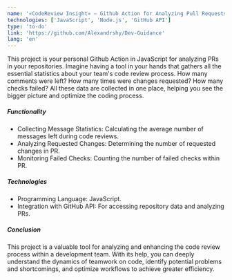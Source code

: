 ```yaml
---
name: '«CodeReview Insight» – Github Action for Analyzing Pull Requests Statistics'
technologies: ['JavaScript', 'Node.js', 'GitHub API']
type: 'to-do'
link: 'https://github.com/Alexandrshy/Dev-Guidance'
lang: 'en'
---
```


This project is your personal Github Action in JavaScript for analyzing PRs in your repositories. Imagine having a tool
in your hands that gathers all the essential statistics about your team's code review process. How many comments were
left? How many times were changes requested? How many checks failed? All these data are collected in one place, helping
you see the bigger picture and optimize the coding process.

##### Functionality

- Collecting Message Statistics: Calculating the average number of messages left during code reviews.
- Analyzing Requested Changes: Determining the number of requested changes in PR.
- Monitoring Failed Checks: Counting the number of failed checks within PR.

##### Technologies

- Programming Language: JavaScript.
- Integration with GitHub API: For accessing repository data and analyzing PRs.

##### Conclusion

This project is a valuable tool for analyzing and enhancing the code review process within a development team. With its
help, you can deeply understand the dynamics of teamwork on code, identify potential problems and shortcomings, and
optimize workflows to achieve greater efficiency.
